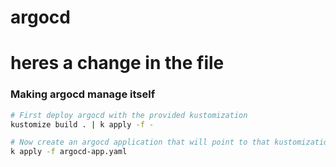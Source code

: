 # argocd
# heres a change in the file
### Making argocd manage itself
```bash
# First deploy argocd with the provided kustomization
kustomize build . | k apply -f -

# Now create an argocd application that will point to that kustomization so that any change in the files gets reflected
k apply -f argocd-app.yaml
```
